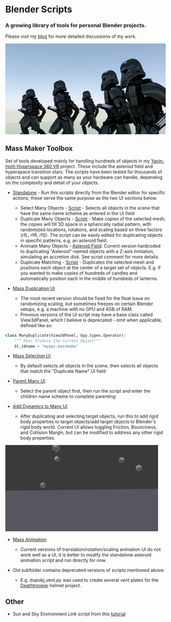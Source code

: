 # Blender Scripts

### A growing library of tools for personal Blender projects.

Please visit my [blog][blog link] for more detailed discussions of my work.

![Deathtroopers](/Other/Images/deathtroopers.png "Deathtroopers from Rogue One")

## Mass Maker Toolbox
Set of tools developed mainly for handling hundreds of objects in my [Yavin-Hoth Hyperspace 360 VR][VR] project.
These include the asteroid field and hyperspace transition stars. The scripts have been tested for thousands of objects and can support as many as your hardware can handle, depending on the complexity and detail of your objects.
 
* [Standalone][saFolder] - Run this scripts directly from the Blender editor for specific actions; these serve the same purpose as the two UI sections below.
  * Select Many Objects - [Script][selection] - Selects all objects in the scene that have the same name scheme as entered in the UI field
  * Duplicate Many Objects - [Script][dupobj] - Make copies of the selected mesh; the copies will fill 3D space in a spherically radial pattern, with randomized locations, rotations, and scaling based on three factors (rfL, rfR, rfS). The script can be easily edited for duplicating objects in specific patterns, e.g. an asteroid field.
  * Animate Many Objects - [Asteroid Field][asteroidAnim]: Current version hardcoded to duplicating "Asteroid"-named objects with a Z-axis limitation, simulating an accretion disk. See script comment for more details.
  * Duplicate Matching - [Script][matcher] - Duplicates the selected mesh and positions each object at the center of a target set of objects. E.g. if you wanted to make copies of hundreds of candles and automatically position each in the middle of hundreds of lanterns.

* [Mass Duplication UI][MDUI]
  * The most recent version should be fixed for the float issue on randomizing scaling, but sometimes freezes on certain Blender setups, e.g. a machine with no GPU and 4GB of RAM.
  * Previous versions of the UI script may have a base class called View3dPanel, which I believe is deprecated - omit when applicable, defined like so:
```python
class ManyDuplicate(View3dPanel, bpy.types.Operator):
    """ Mass Produce the Current Object"""
    bl_idname = "myops.massmake"
```


* [Mass Selection UI][selectionUI]
  * By default selects all objects in the scene, then selects all objects that match the "Duplicate Name" UI field

* [Parent Many UI][parentmanyUI]
  * Select the parent object first, then run the script and enter the children name scheme to complete parenting
  
* [Add Dynamics to Many UI][adddyn]
  * After duplicating and selecting target objects, run this to add rigid body properties to target objects/add target objects to Blender's rigid body world. Current UI allows toggling Friction, Bounciness, and Collision Margin, but can be modified to address any other rigid body properties. 

![Dynamics](/Other/Images/improved_dynamics.gif "Working demo of dynamics script")
  
* [Mass Animation][MAUI] 
  * Current versions of translation/rotation/scaling animation UI do not work well as a UI, it is better to modify the standalone asteroid animation script and run directly for now.


* Old subfolder contains deprecated versions of scripts mentioned above.
  * E.g. dupobj_vent.py was used to create several vent plates for the [Deathtrooper][deathtrooper] helmet project.

## Other

* Sun and Sky Environment Link script from this [tutorial](https://www.youtube.com/watch?v=YXso7kNzxIU)

[VR]: https://www.youtube.com/watch?v=thC53_FVSao
[blog link]: https://atomicprime.wordpress.com
[dupobj]: /MassMakerToolbox/standalone/duplicate_many_objects.py
[matcher]: /MassMakerToolbox/standalone/duplicate_matching.py
[asteroidAnim]: /MassMakerToolbox/standalone/asteroid_animate.py
[saFolder]: /MassMakerToolbox/standalone
[MDUI]: /MassMakerToolbox/DuplicationUI
[MAUI]: /MassMakerToolbox/AnimationUI
[deathtrooper]: https://atomicprime.wordpress.com/2016/10/07/dynamic-linking-and-other-updates/
[selection]: /MassMakerToolbox/standalone/select_many_objects.py
[selectionUI]: /MassMakerToolbox/DuplicationUI/select_many_objects_UI.py
[adddyn]: /MassMakerToolbox/AnimationUI/add_dynamics_to_many_UI.py
[parentmanyUI]: /MassMakerToolbox/DuplicationUI/parent_many_objects_UI.py



